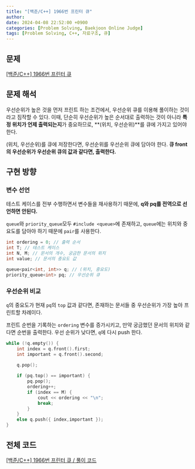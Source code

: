```yaml
---
title: "[백준/C++] 1966번 프린터 큐"
author: 
date: 2024-04-08 22:52:00 +0900
categories: [Problem Solving, Baekjoon Online Judge]
tags: [Problem Solving, C++, 자료구조, 큐]
---
```


## **문제**

[[백준/C++] 1966번 프린터 큐](https://www.acmicpc.net/problem/1966)

## **문제 해석**

우선순위가 높은 것을 먼저 프린트 하는 조건에서, 우선순위 큐를 이용해 풀이하는 것이라고 짐작할 수 있다. 이때, 단순히 우선순위가 높은 순서대로 출력하는 것이 아니라 **특정 위치가 언제 출력되는지**가 중요하므로, **(위치, 우선순위)**를 큐에 가지고 있어야 한다.

(위치, 우선순위)를 큐에 저장한다면, 우선순위를 우선순위 큐에 담아야 한다. **큐 front의 우선순위가 우선순위 큐의 값과 같다면, 출력한다.**

## **구현 방향**

### **변수 선언**

테스트 케이스를 전부 수행하면서 변수들을 재사용하기 때문에, **q와 pq를 전역으로 선언하면 안된다.** 

`queue`와 `priority_queue`모두 `#include <queue>`에 존재하고, `queue`에는 위치와 중요도를 담아야 하기 때문에 `pair`를 사용한다.

```cpp
int ordering = 0; // 출력 순서
int T; // 테스트 케이스
int N, M; // 문서의 개수, 궁금한 문서의 위치
int value; // 문서의 중요도 값

queue<pair<int, int>> q; // (위치, 중요도)
priority_queue<int> pq; // 우선순위 큐
```

### **우선순위 비교**

`q`의 중요도가 현재 `pq`의 `top` 값과 같다면, 존재하는 문서들 중 우선순위가 가장 높아 프린트할 차례이다.

프린트 순번을 기록하는 `ordering` 변수를 증가시키고, 만약 궁금했던 문서의 위치와 같다면 순번을 출력한다. 우선 순위가 낮다면, `q`에 다시 push 한다.

```cpp
while (!q.empty()) {
    int index = q.front().first;
    int important = q.front().second;
    
    q.pop();

    if (pq.top() == important) {
        pq.pop();
        ordering++;
        if (index == M) {
            cout << ordering << "\n";
            break;
        }
    }
    else q.push({ index,important });          
}
```

## **전체 코드**

[[백준/C++] 1966번 프린터 큐 / 풀이 코드](https://github.com/RumosZin/algorithm-study/blob/main/BOJ/S3_1966.cpp)

<script src="https://utteranc.es/client.js"
        repo="RumosZin/rumoszin.github.io"
        issue-term="pathname"
        theme="github-light"
        crossorigin="anonymous"
        async>
</script>